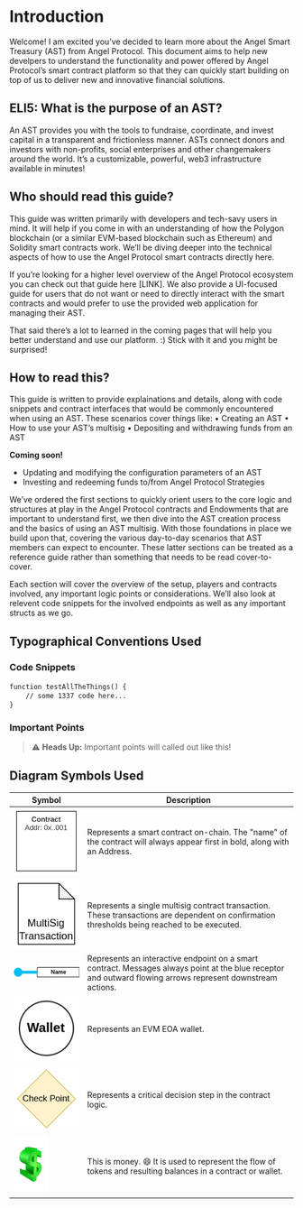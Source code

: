 # Introduction

Welcome! I am excited you’ve decided to learn more about the Angel Smart Treasury (AST) from Angel Protocol. This document aims to help new develpers to understand the functionality and power offered by Angel Protocol’s smart contract platform so that they can quickly start building on top of us to deliver new and innovative financial solutions. 

## ELI5: What is the purpose of an AST?
An AST provides you with the tools to fundraise, coordinate, and invest capital in a transparent and frictionless manner. ASTs connect donors and investors with non-profits, social enterprises and other changemakers around the world. It’s a customizable, powerful, web3 infrastructure available in minutes!

## Who should read this guide?
This guide was written primarily with developers and tech-savy users in mind. It will help if you come in with an understanding of how the Polygon blockchain (or a similar EVM-based blockchain such as  Ethereum) and Solidity smart contracts work. We’ll be diving deeper into the technical aspects of how to use the Angel Protocol smart contracts directly here. 

If you’re looking for a higher level overview of the Angel Protocol ecosystem you can check out that guide here [LINK]. We also provide a UI-focused guide for users that do not want or need to directly interact with the smart contracts and would prefer to use the provided web application for managing their AST. 

That said there’s a lot to learned in the coming pages that will help you better understand and use our platform. :) Stick with it and you might be surprised! 

## How to read this?
This guide is written to provide explainations and details, along with code snippets and contract interfaces that would be commonly encountered when using an AST. These scenarios cover things like:
    • Creating an AST
    • How to use your AST’s multisig
    • Depositing and withdrawing funds from an AST

**Coming soon!**

- Updating and modifying the configuration parameters of an AST
- Investing and redeeming funds to/from Angel Protocol Strategies

We’ve ordered the first sections to quickly orient users to the core logic and structures at play in the Angel Protocol contracts and Endowments that are important to understand first, we then dive into the AST creation process and the basics of using an AST multisig. With those foundations in place we build upon that, covering the various day-to-day scenarios that AST members can expect to encounter. These latter sections can be treated as a reference guide rather than something that needs to be read cover-to-cover.  

Each section will cover the overview of the setup, players and contracts involved, any important logic points or considerations. We’ll also look at relevent code snippets for the involved endpoints as well as any important structs as we go. 

## Typographical Conventions Used

### Code Snippets
```
function testAllTheThings() {
    // some 1337 code here...
}
```

### Important Points
> ⚠️ **Heads Up:** Important points will called out like this!


## Diagram Symbols Used

| Symbol      | Description |
| ----------- | ----------- |
| ![Smart Contract](./assets/symbols/smart-contract.png "Smart Contract") | Represents a smart contract on-chain. The "name" of the contract will always appear first in bold, along with an Address.       |
| ![Multisig Transaction](./assets/symbols/multisig-tx.png "Multisig Transaction") | Represents a single multisig contract transaction. These transactions are dependent on confirmation thresholds being reached to be executed. |
| ![Interactive Endpoint](./assets/symbols/contract-endpoint.png "Interactive Endpoint") | Represents an interactive endpoint on a smart contract. Messages always point at the blue receptor and outward flowing arrows represent downstream actions. |
| ![EOA Wallet](./assets/symbols/eoa-wallet.png "EOA Wallet") | Represents an EVM EOA wallet. |
| ![Logic Checkpoint](./assets/symbols/checkpoint.png "Contract Logic Checkpoint") | Represents a critical decision step in the contract logic. |
| ![Tokens](./assets/symbols/tokens.png "Tokens") | This is money. 😄 It is used to represent the flow of tokens and resulting balances in a contract or wallet. |
